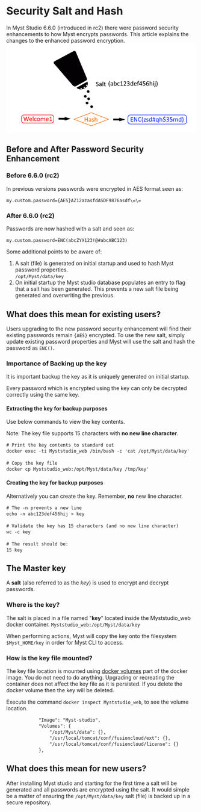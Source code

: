 # Security Salt and Hash

In Myst Studio 6.6.0 (introduced in rc2) there were password security enhancements to how Myst encrypts passwords. This article explains the changes to the enhanced password encryption.![](img/salt-hash.png)

## Before and After Password Security Enhancement

### Before 6.6.0 (rc2)

In previous versions passwords were encrypted in AES format seen as:
```
my.custom.password={AES}AZ12azasfdASDF9876asdf\=\=
```

### After 6.6.0 (rc2)

Passwords are now hashed with a salt and seen as:

```
my.custom.password=ENC(abcZYX123!@#abcABC123)
```

Some additional points to be aware of:

1. A salt (file) is generated on initial startup and used to hash Myst password properties.  
   `/opt/Myst/data/key`
2. On initial startup the Myst studio database populates an entry to flag that a salt has been generated. This prevents a new salt file being generated and overwriting the previous.

## What does this mean for existing users?

Users upgrading to the new password security enhancement will find their existing passwords remain `{AES}` encrypted. To use the new salt, simply update existing password properties and Myst will use the salt and hash the password as `ENC()`.

### Importance of Backing up the key

It is important backup the key as it is uniquely generated on initial startup.

Every password which is encrypted using the key can only be decrypted correctly using the same key. 

#### Extracting the key for backup purposes

Use below commands to view the key contents.

Note: The key file supports 15 characters with **no new line character**.
```
# Print the key contents to standard out
docker exec -ti Myststudio_web /bin/bash -c 'cat /opt/Myst/data/key'

# Copy the key file
docker cp Myststudio_web:/opt/Myst/data/key /tmp/key'
```

#### Creating the key for backup purposes

Alternatively you can create the key. Remember, **no** new line character.

```
# The -n prevents a new line
echo -n abc123def456hij > key

# Validate the key has 15 characters (and no new line character)
wc -c key

# The result should be:
15 key
```

## The Master key

A **salt** (also referred to as the *key*) is used to encrypt and decrypt passwords. 

### Where is the key?

The salt is placed in a file named "**key**" located inside the Myststudio_web docker container.
`Myststudio_web:/opt/Myst/data/key`

When performing actions, Myst will copy the key onto the filesystem `$Myst_HOME/key` in order for Myst CLI to access.

### How is the key file mounted?

The key file location is mounted using [docker volumes](https://docs.docker.com/storage/volumes/) part of the docker image. You do not need to do anything. Upgrading or recreating the container does not affect the key file as it is persisted. If you delete the docker volume then the key will be deleted.

Execute the command `docker inspect Myststudio_web`, to see the volume location.
```
            "Image": "Myst-studio",
            "Volumes": {
                "/opt/Myst/data": {},
                "/usr/local/tomcat/conf/fusioncloud/ext": {},
                "/usr/local/tomcat/conf/fusioncloud/license": {}
            },
```

## What does this mean for new users?

After installing Myst studio and starting for the first time a salt will be generated and all passwords are encrypted using the salt. It would simple be a matter of ensuring the `/opt/Myst/data/key` salt (file) is backed up in a secure repository.

